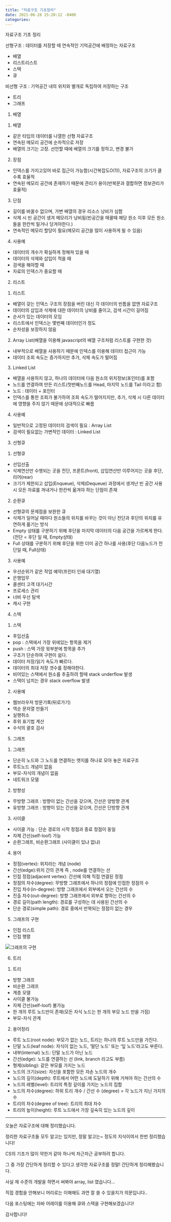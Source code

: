 ```yaml
---
title: "자료구조 기초정리"
date: 2021-06-28 15:20:12 -0400
categories:
---
```


자료구조 기초 정리

선형구조 : 데이터를 저장할 때 연속적인 기억공간에 배정하는 자료구조
 - 배열
 - 리스트리스트
 - 스택
 - 큐

비선형 구조 : 기억공간 내의 위치와 별개로 독립하여 저장하는 구조
 - 트리
 - 그래프


1. 배열

1) 배열
- 같은 타입의 데이터를 나열한 선형 자료구조
- 연속된 메모리 공간에 순차적으로 저장
- 배열의 크기는 고정. 선언할 때에 배열의 크기를 정하고, 변경 불가

2) 장점
- 인덱스를 가지고있어 바로 접근이 가능함(시간복잡도O(1)), 자료구조의 크기가 클수록 효율적
- 연속된 메모리 공간에 존재하기 때문에 관리가 용이(반복문과 결합하면 정보관리가 효율적)

3) 단점
- 길이를 바꿀수 없으며, 가변 배열의 경우 리소스 낭비가 심함
- 삭제 시 빈 공간이 생겨 메모리가 낭비됨(빈공간을 매꿀때 해당 원소 이후 모든 원소들을 한칸씩 밀거나 당겨야한다.)
- 연속적인 메모리 할당이 필요(메모리 공간을 많이 사용하게 될 수 있음)

4) 사용예
- 데이터의 개수가 확실하게 정해져 있을 때
- 데이터의 삭제와 삽입이 적을 때
- 검색을 해야할 때
- 자료의 인덱스가 중요할 때


2. 리스트

1) 리스트
- 배열이 갖는 인덱스 구조의 장점을 버린 대신 각 데이터의 빈틈을 없앤 자료구조
- 데이터의 삽입과 삭제에 대한 데이터의 낭비를 줄이고, 검색 시간이 길어짐
- 순서가 있는 데이터의 모임
- 리스트에서 인덱스는 몇번째 데이터인가 정도
- 순차성을 보장하지 않음

2) Array List(배열을 이용해 javascript의 배열 구조처럼 리스트를 구현한 것)
- 내부적으로 배열을 사용하기 때문에 인덱스를 이용해 데이터 접근이 가능
- 데이터 조회 속도는 증가하지만 추가, 삭제 속도가 떨어짐

3) Linked List
- 배열을 사용하지 않고, 하나의 데이터에 다음 원소의 위치정보(포인터)를 포함
- 노드를 연결하여 만든 리스트(첫번째노드를 Head, 마지막 노드를 Tail 이라고 함)
- 노드 : 데이터 + 포인터
- 인덱스를 통한 조회가 불가하여 조회 속도가 떨어지지만, 추가, 삭제 시 다른 데이터에 영향을 주지 않기 때문에 상대적으로 빠름

4) 사용예
- 일반적으로 고정된 데이터의 검색이 필요 : Array List
- 검색이 필요없는 가변적인 데이터 : Linked List


3. 선형큐

1) 선형큐
- 선입선출
- 삭제연산만 수행되는 곳을 전단, 프론트(front), 삽입연산만 이루어지는 곳을 후단, 리어(rear)
- 크기가 제한되고 삽입(Enqueue), 삭제(Dequeue) 과정에서 생겨난 빈 공간 사용 시 모든 자료를 꺼내거나 한칸씩 옮겨야 하는 단점이 존재

2) 순환큐
- 선형큐의 문제점을 보완한 큐
- 삭제가 일어날 때마다 원소들의 위치를 바꾸는 것이 아닌 전단과 후단의 위치를 유연하게 옮기는 방식
- Empty 상태를 구분하기 위해 후단을 마지막 데이터의 다음 공간을 가르케게 한다.(전단 = 후단 일 때, Empty상태)
- Full 상태를 구분하기 위해 후단을 위한 더미 공간 하나를 사용(후단 다음노드가 전단일 때, Full상태)

3) 사용예
- 우선순위가 같은 작업 예약(프린터 인쇄 대기열)
- 은행업무
- 콜센터 고객 대기시간
- 프로세스 관리
- 너비 우선 탐색
- 캐시 구현


4. 스택

1) 스택
- 후입선출
- pop : 스택에서 가장 위에있는 항목을 제거
- push : 스택 가장 윗부분에 항목을 추가
- 구조가 단순하여 구현이 쉽다.
- 데이터 저장/읽기 속도가 빠르다.
- 데이터의 최대 저장 갯수를 정해야한다.
- 비어있는 스택에서 원소를 추출하려 할때 stack underflow 발생
- 스택이 넘치는 경우 stack overflow 발생

2) 사용예
- 웹브라우저 방문기록(뒤로가기)
- 역순 문자열 만들기
- 실행취소
- 후위 표기법 계산
- 수식의 괄호 검사


5. 그래프

1) 그래프
- 단순히 노드와 그 노드를 연결하는 엣지를 하나로 모아 놓은 자료구조
- 루트노드 개념이 없음
- 부모-자식의 개념이 없음
- 네트워크 모델

2) 방향성
- 무방향 그래프 : 방향이 없는 간선을 갖으며, 간선은 양방향 관계
- 유방향 그래프 : 방향이 있는 간선을 갖으며, 간선은 단방향 관계

3) 사이클
- 사이클 가능 : 단순 경로의 시작 정점과 종료 정점이 동일
- 자체 간선(self-loof) 가능
- 순환그래프, 비순환그래프 (사이클이 있냐 없냐)

4) 용어
- 정점(vertex): 위치라는 개념 (node)
- 간선(edge):위치 간의 관계 즉 , node를 연결하는 선
- 인접 정점(adjacent vertex): 간선에 의해 직접 연결된 정점
- 정점의 차수(degree): 무방향 그래프에서 하나의 정점에 인접한 정점의 수
- 진입 차수(in-degree): 방향 그래프에서 외부에서 오는 간선의 수
- 진출 차수(out-degree): 방향 그래프에서 외부로 향하는 간선의 수
- 경로 길이(path length): 경로를 구성하는 데 사용된 간선의 수
- 단순 경로(simple path): 경로 중에서 반복되는 정점이 없는 경우

5) 그래프의 구현
- 인접 리스트
- 인접 행렬


![그래프의 구현](/assets/img/graph_image_20210628.PNG)


6. 트리

1) 트리
- 방향 그래프
- 비순환 그래프
- 계층 모델
- 사이클 불가능
- 자체 간선(self-loof) 불가능
- 한 개의 루트 노드만이 존재(모든 자식 노드는 한 개의 부모 노드 만을 가짐)
- 부모-자식 관계

2) 용어정리
- 루트 노드(root node): 부모가 없는 노드, 트리는 하나의 루트 노드만을 가진다.
- 단말 노드(leaf node): 자식이 없는 노드, ‘말단 노드’ 또는 ‘잎 노드’라고도 부른다.
- 내부(internal) 노드: 단말 노드가 아닌 노드
- 간선(edge): 노드를 연결하는 선 (link, branch 라고도 부름)
- 형제(sibling): 같은 부모를 가지는 노드
- 노드의 크기(size): 자신을 포함한 모든 자손 노드의 개수
- 노드의 깊이(depth): 루트에서 어떤 노드에 도달하기 위해 거쳐야 하는 간선의 수
- 노드의 레벨(level): 트리의 특정 깊이를 가지는 노드의 집합
- 노드의 차수(degree): 하위 트리 개수 / 간선 수 (degree) = 각 노드가 지닌 가지의 수
- 트리의 차수(degree of tree): 트리의 최대 차수
- 트리의 높이(height): 루트 노드에서 가장 깊숙히 있는 노드의 깊이

---

오늘은 자료구조에 대해 정리했습니다.

정리한 자료구조들 모두 알고는 있지만, 정말 알고는~ 정도의 지식이여서 한번 정리했습니다!

CS의 기초가 많이 약한거 같아 하나씩 차근차근 공부하려 합니다.

그 중 가장 간단하게 정리할 수 있다고 생각한 자료구조를 정말! 간단하게 정리해봤습니다.

사실 제 수준의 개발을 하면서 써봐야 array, list 였습니다... 

직접 경험을 안해보니 머리로는 이해해도 과연 잘 쓸 수 있을지가 의문입니다..

다음 포스팅에는 자바 어레이를 이용해 큐와 스택을 구현해보겠습니다!

감사합니다!
